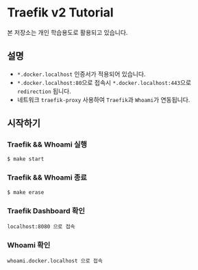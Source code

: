 # Traefik v2 Tutorial

본 저장소는 개인 학습용도로 활용되고 있습니다.

## 설명
- `*.docker.localhost` 인증서가 적용되어 있습니다.
- `*.docker.localhost:80`으로 접속시 `*.docker.localhost:443`으로 `redirection` 됩니다.
- 네트워크 `traefik-proxy` 사용하여 `Traefik`과 `Whoami`가 연동됩니다.

## 시작하기

### Traefik && Whoami 실행
```
$ make start
```

### Traefik && Whoami 종료
```
$ make erase
```

### Traefik Dashboard 확인
```
localhost:8080 으로 접속
```

### Whoami 확인
```
whoami.docker.localhost 으로 접속
```

